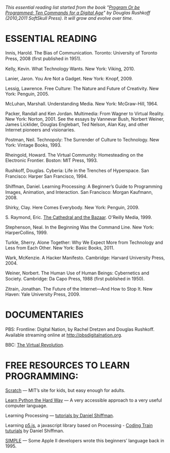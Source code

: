 _This essential reading list started from the book "[Program Or be Programmed: Ten Commands for a Digital Age](http://www.rushkoff.com/books/program-or-be-programmed/)" by Douglas Rushkoff (2010,2011 SoftSkull Press). It will grow and evolve over time._

# ESSENTIAL READING

Innis, Harold. The Bias of Communication. Toronto: University of Toronto Press, 2008 (ﬁrst published in 1951).

Kelly, Kevin. What Technology Wants. New York: Viking, 2010. 

Lanier, Jaron. You Are Not a Gadget. New York: Knopf, 2009.

Lessig, Lawrence. Free Culture: The Nature and Future of Creativity. New York: Penguin, 2005.

McLuhan, Marshall. Understanding Media. New York: McGraw-Hill, 1964.

Packer, Randall and Ken Jordan. Multimedia: From Wagner to Virtual Reality. New York: Norton, 2001.  See the essays by Vannevar Bush, Norbert Weiner, James Licklider, Douglas Englebart, Ted Nelson, Alan Kay, and other Internet pioneers and visionaries.

Postman, Neil. Technopoly: The Surrender of Culture to Technology. New York: Vintage Books, 1993.

Rheingold, Howard. The Virtual Community: Homesteading on the Electronic Frontier. Boston: MIT Press, 1993.

Rushkoﬀ, Douglas. Cyberia: Life in the Trenches of Hyperspace. San Francisco: Harper San Francisco, 1994.

Shiﬀman, Daniel. Learning Processing: A Beginner’s Guide to Programming Images, Animation, and Interaction. San Francisco: Morgan Kaufmann, 2008.

Shirky, Clay. Here Comes Everybody. New York: Penguin, 2009.

S. Raymond, Eric. [The Cathedral and the Bazaar](http://www.catb.org/esr/writings/cathedral-bazaar/cathedral-bazaar/index.html). O'Reilly Media, 1999.

Stephenson, Neal. In the Beginning Was the Command Line. New York: HarperCollins, 1999.

Turkle, Sherry. Alone Together: Why We Expect More from Technology and Less from Each Other. New York: Basic Books, 2011.

Wark, McKenzie. A Hacker Manifesto. Cambridge: Harvard University Press, 2004.

Weiner, Norbert. The Human Use of Human Beings: Cybernetics and Society. Cambridge: Da Capo Press, 1988 (ﬁrst published in 1950).

Zitrain, Jonathan. The Future of the Internet—And How to Stop It. New Haven: Yale University Press, 2009.

# DOCUMENTARIES
PBS: Frontline: Digital Nation, by Rachel Dretzen and Douglas Rushkoﬀ. Available streaming online at http://pbsdigitalnation.org.

BBC: [The Virtual Revolution](http://www.bbc.co.uk/virtualrevolution/).


# FREE RESOURCES TO LEARN PROGRAMMING:

[Scratch](http://scratch.mit.edu/) — MIT’s site for kids, but easy enough for adults.

[Learn Python the Hard Way](http://learnpythonthehardway.com/index) — A very accessible approach to a very useful computer language.

Learning Processing — [tutorials by Daniel Shiffman](http://www.learningprocessing.com).

Learning [p5.js](https://p5js.org/), a javascript library based on Processing - [Coding Train tuturials](https://thecodingtrain.com/Tutorials/) by Daniel Shiffman. 

[SIMPLE](http://www.simplecodeworks.com) — Some Apple II developers wrote this beginners’ language back in 1995.
